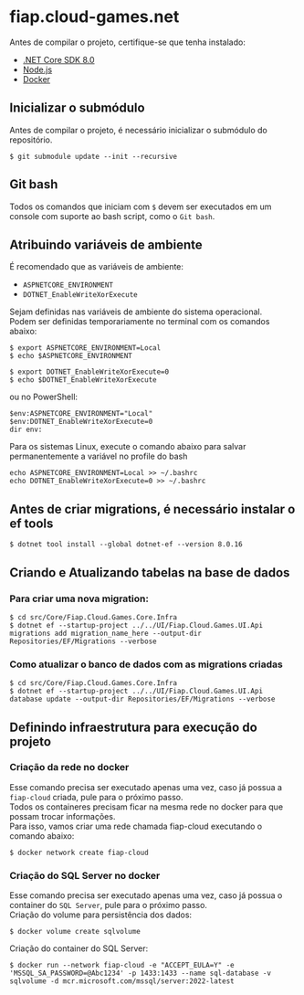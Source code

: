 # fiap.cloud-games.net

Antes de compilar o projeto, certifique-se que tenha instalado:
- [.NET Core SDK 8.0](https://dotnet.microsoft.com/pt-br/download/dotnet/8.0)
- [Node.js](https://nodejs.org/en/)
- [Docker](https://www.docker.com/products/docker-desktop)

## Inicializar o submódulo
Antes de compilar o projeto, é necessário inicializar o submódulo do repositório.

```
$ git submodule update --init --recursive
```

## Git bash
Todos os comandos que iniciam com `$` devem ser executados em um console com suporte ao bash script, como o `Git bash`.

## Atribuindo variáveis de ambiente
É recomendado que as variáveis de ambiente: 

- `ASPNETCORE_ENVIRONMENT` 
- `DOTNET_EnableWriteXorExecute`

Sejam definidas nas variáveis de ambiente do sistema operacional.  
Podem ser definidas temporariamente no terminal com os comandos abaixo: 

```
$ export ASPNETCORE_ENVIRONMENT=Local
$ echo $ASPNETCORE_ENVIRONMENT

$ export DOTNET_EnableWriteXorExecute=0
$ echo $DOTNET_EnableWriteXorExecute
```

ou no PowerShell:

```
$env:ASPNETCORE_ENVIRONMENT="Local"
$env:DOTNET_EnableWriteXorExecute=0
dir env:
```	

Para os sistemas Linux, execute o comando abaixo para salvar permanentemente a variável no profile do bash

```
echo ASPNETCORE_ENVIRONMENT=Local >> ~/.bashrc
echo DOTNET_EnableWriteXorExecute=0 >> ~/.bashrc
```

## Antes de criar migrations, é necessário instalar o ef tools
```
$ dotnet tool install --global dotnet-ef --version 8.0.16
```

## Criando e Atualizando tabelas na base de dados
### Para criar uma nova migration:
```
$ cd src/Core/Fiap.Cloud.Games.Core.Infra
$ dotnet ef --startup-project ../../UI/Fiap.Cloud.Games.UI.Api migrations add migration_name_here --output-dir Repositories/EF/Migrations --verbose
```

### Como atualizar o banco de dados com as migrations criadas
```
$ cd src/Core/Fiap.Cloud.Games.Core.Infra
$ dotnet ef --startup-project ../../UI/Fiap.Cloud.Games.UI.Api database update --output-dir Repositories/EF/Migrations --verbose
```

## Definindo infraestrutura para execução do projeto
### Criação da rede no docker
Esse comando precisa ser executado apenas uma vez, caso já possua a `fiap-cloud` criada, pule para o próximo passo.  
Todos os containeres precisam ficar na mesma rede no docker para que possam trocar informações.  
Para isso, vamos criar uma rede chamada fiap-cloud executando o comando abaixo:

```
$ docker network create fiap-cloud
```

### Criação do SQL Server no docker
Esse comando precisa ser executado apenas uma vez, caso já possua o container do `SQL Server`, pule para o próximo passo.  
Criação do volume para persistência dos dados:

```
$ docker volume create sqlvolume
```

Criação do container do SQL Server:

```
$ docker run --network fiap-cloud -e "ACCEPT_EULA=Y" -e 'MSSQL_SA_PASSWORD=@Abc1234' -p 1433:1433 --name sql-database -v sqlvolume -d mcr.microsoft.com/mssql/server:2022-latest 
```